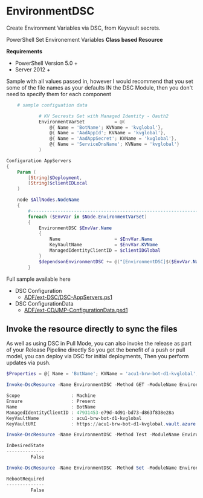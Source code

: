 # EnvironmentDSC
Create Environment Variables via DSC, from Keyvault secrets.

PowerShell Set Environement Variables __Class based Resource__

__Requirements__
* PowerShell Version 5.0 +
* Server 2012 +

Sample with all values passed in, however I would recommend that you set some of the file names as your defaults 
IN the DSC Module, then you don't need to specify them for each component

```powershell
    # sample configuation data

            # KV Secrests Get with Managed Identity - Oauth2
            EnvironmentVarSet           = @(
                @{ Name = 'BotName'; KVName = 'kvglobal'},
                @{ Name = 'AadAppId'; KVName = 'kvglobal'},
                @{ Name = 'AadAppSecret'; KVName = 'kvglobal'},
                @{ Name = 'ServiceDnsName'; KVName = 'kvglobal'}
            )
```


```powershell
Configuration AppServers
{
    Param (
        [String]$Deployment,
        [String]$clientIDLocal
    )

    node $AllNodes.NodeName
    {
        #-------------------------------------------------------------------
        foreach ($EnvVar in $Node.EnvironmentVarSet)
        {
            EnvironmentDSC $EnvVar.Name
            {
                Name                    = $EnvVar.Name
                KeyVaultName            = $EnvVar.KVName
                ManagedIdentityClientID = $clientIDGlobal
            }
            $dependsonEnvironmentDSC += @("[EnvironmentDSC]$($EnvVar.Name)")
        }
```

Full sample available here

- DSC Configuration
    - [ADF/ext-DSC/DSC-AppServers.ps1](https://github.com/brwilkinson/AzureDeploymentFramework/blob/main/ADF/ext-DSC/DSC-AppServers.ps1#L448)
- DSC ConfigurationData
    - [ADF/ext-CD/JMP-ConfigurationData.psd1](https://github.com/brwilkinson/AzureDeploymentFramework/blob/main/ADF/ext-CD/API-ConfigurationData.psd1#L182)

## Invoke the resource directly to sync the files

As well as using DSC in Pull Mode, you can also invoke the release as part of your Release Pipeline directly
So you get the benefit of a push or pull model, you can deploy via DSC for initial deployments,
Then you perform updates  via push.

```powershell
$Properties = @{ Name = 'BotName'; KVName = 'acu1-brw-bot-d1-kvglobal'; ManagedIdentityClientID = '47931453-e79d-4d91-bd73-d863f838e28a'}

Invoke-DscResource -Name EnvironmentDSC -Method GET -ModuleName EnvironmentDSC -Property $Properties -Verbose

Scope                   : Machine
Ensure                  : Present
Name                    : BotName
ManagedIdentityClientID : 47931453-e79d-4d91-bd73-d863f838e28a
KeyVaultName            : acu1-brw-bot-d1-kvglobal
KeyVaultURI             : https://acu1-brw-bot-d1-kvglobal.vault.azure.net

Invoke-DscResource -Name EnvironmentDSC -Method Test -ModuleName EnvironmentDSC -Property $Properties -Verbose

InDesiredState
--------------
         False

Invoke-DscResource -Name EnvironmentDSC -Method Set -ModuleName EnvironmentDSC -Property $Properties -Verbose

RebootRequired
--------------
         False
```